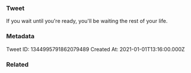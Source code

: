 ### Tweet
If you wait until you're ready, you'll be waiting the rest of your life.

### Metadata
Tweet ID: 1344995791862079489
Created At: 2021-01-01T13:16:00.000Z

### Related

